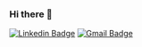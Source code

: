 ### Hi there 👋

<!--
**iniyan75/iniyan75** is a ✨ _special_ ✨ repository because its `README.md` (this file) appears on your GitHub profile.

Here are some ideas to get you started:

- 🔭 I’m currently working on ...
- 🌱 I’m currently learning ...
- 👯 I’m looking to collaborate on ...
- 🤔 I’m looking for help with ...
- 💬 Ask me about ...
- 📫 How to reach me: ...
- 😄 Pronouns: ...
- ⚡ Fun fact: ...
-->
[![Linkedin Badge](https://img.shields.io/badge/-kamal-blue?style=flat-square&logo=Linkedin&logoColor=white&link=https://www.linkedin.com/in/iniyan-g-066458221/)](https://www.linkedin.com/in/iniyan-g-066458221/)
[![Gmail Badge](https://img.shields.io/badge/-kamal.anbazhagan29-c14438?style=flat-square&logo=Gmail&logoColor=white&link=mailto:iniyansg93@gmail.com)](mailto:iniyansg93@gmail.com)
